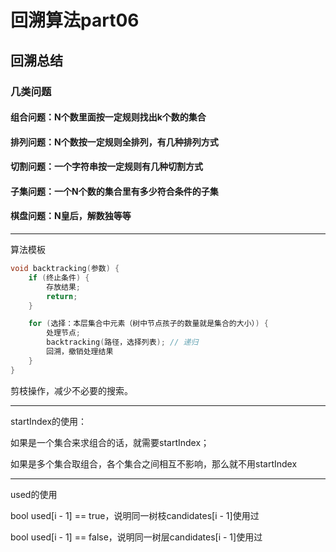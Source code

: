 # 回溯算法part06
## 回溯总结

### 几类问题

#### 组合问题：N个数里面按一定规则找出k个数的集合
#### 排列问题：N个数按一定规则全排列，有几种排列方式
#### 切割问题：一个字符串按一定规则有几种切割方式
#### 子集问题：一个N个数的集合里有多少符合条件的子集
#### 棋盘问题：N皇后，解数独等等

-------------
算法模板
```c++
void backtracking(参数) {
    if (终止条件) {
        存放结果;
        return;
    }

    for (选择：本层集合中元素（树中节点孩子的数量就是集合的大小）) {
        处理节点;
        backtracking(路径，选择列表); // 递归
        回溯，撤销处理结果
    }
}
```
剪枝操作，减少不必要的搜索。

----

startIndex的使用：

如果是一个集合来求组合的话，就需要startIndex；

如果是多个集合取组合，各个集合之间相互不影响，那么就不用startIndex

-----
used的使用

bool used[i - 1] == true，说明同一树枝candidates[i - 1]使用过

bool used[i - 1] == false，说明同一树层candidates[i - 1]使用过


